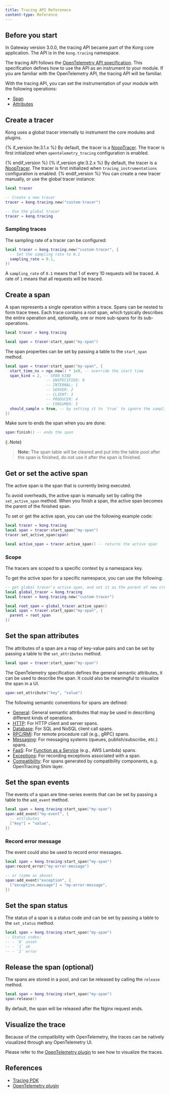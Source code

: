 ```yaml
---
title: Tracing API Referenece
content-type: Reference
---
```


## Before you start

In Gateway version 3.0.0, the tracing API became part of the Kong core application.
The API is in the `kong.tracing` namespace.

The tracing API follows the [OpenTelemetry API specification](https://github.com/open-telemetry/opentelemetry-specification/blob/main/specification/trace/api.md).
This specification defines how to use the API as an instrument to your module.
If you are familiar with the OpenTelemetry API, the tracing API will be familiar.

With the tracing API, you can set the instrumentation of your module with the following operations:
- [Span](https://github.com/open-telemetry/opentelemetry-specification/blob/main/specification/trace/api.md#span)
- [Attributes](https://github.com/open-telemetry/opentelemetry-specification/blob/main/specification/trace/semantic_conventions/span-general.md)

## Create a tracer

Kong uses a global tracer internally to instrument the core modules and plugins.

{% if_version lte:3.1.x %}
By default, the tracer is a [NoopTracer](https://github.com/open-telemetry/opentelemetry-specification/blob/main/specification/trace/api.md#get-a-tracer). The tracer is first initialized when `opentelemetry_tracing` configuration is enabled.

{% endif_version %}
{% if_version gte:3.2.x %}
By default, the tracer is a [NoopTracer](https://github.com/open-telemetry/opentelemetry-specification/blob/main/specification/trace/api.md#get-a-tracer). The tracer is first initialized when `tracing_instrumentations` configuration is enabled.
{% endif_version %}
You can create a new tracer manually, or use the global tracer instance:

```lua
local tracer

-- Create a new tracer
tracer = kong.tracing.new("custom-tracer")

-- Use the global tracer
tracer = kong.tracing
```

### Sampling traces

The sampling rate of a tracer can be configured:

```lua
local tracer = kong.tracing.new("custom-tracer", {
  -- Set the sampling rate to 0.1
  sampling_rate = 0.1,
})
```

A `sampling_rate` of `0.1` means that 1 of every 10 requests will be traced. A rate of `1` means that all requests will be traced.

## Create a span

A span represents a single operation within a trace. Spans can be nested to form trace trees. Each trace contains a root span, which typically describes the entire operation and, optionally, one or more sub-spans for its sub-operations.

```lua
local tracer = kong.tracing

local span = tracer:start_span("my-span")
```

The span properties can be set by passing a table to the `start_span` method.

```lua
local span = tracer:start_span("my-span", {
  start_time_ns = ngx.now() * 1e9, -- override the start time
  span_kind = 2, -- SPAN_KIND
                  -- UNSPECIFIED: 0
                  -- INTERNAL: 1
                  -- SERVER: 2
                  -- CLIENT: 3
                  -- PRODUCER: 4
                  -- CONSUMER: 5
  should_sample = true, -- by setting it to `true` to ignore the sampling decision
})
```

Make sure to ends the span when you are done:

```lua
span:finish() -- ends the span
```

{:.Note}
>**Note:** The span table will be cleared and put into the table pool after the span is finished,
do not use it after the span is finished.

## Get or set the active span

The active span is the span that is currently being executed.

To avoid overheads, the active span is manually set by calling the `set_active_span` method.
When you finish a span, the active span becomes the parent of the finished span.


To set or get the active span, you can use the following example code:

```lua
local tracer = kong.tracing
local span = tracer:start_span("my-span")
tracer.set_active_span(span)

local active_span = tracer.active_span() -- returns the active span
```

### Scope

The tracers are scoped to a specific context by a namespace key.

To get the active span for a specific namespace, you can use the following:

```lua
-- get global tracer's active span, and set it as the parent of new created span
local global_tracer = kong.tracing
local tracer = kong.tracing.new("custom-tracer")

local root_span = global_tracer.active_span()
local span = tracer.start_span("my-span", {
  parent = root_span
})
```

## Set the span attributes

The attributes of a span are a map of key-value pairs
and can be set by passing a table to the `set_attributes` method.

```lua
local span = tracer:start_span("my-span")
```

The OpenTelemetry specification defines the general semantic attributes, it can be used to describe the span.
It could also be meaningful to visualize the span in a UI.

```lua
span:set_attribute("key", "value")
```

The following semantic conventions for spans are defined:

* [General](https://github.com/open-telemetry/opentelemetry-specification/blob/main/specification/trace/semantic_conventions/span-general.md): General semantic attributes that may be used in describing different kinds of operations.
* [HTTP](https://github.com/open-telemetry/opentelemetry-specification/blob/main/specification/trace/semantic_conventions/http.md): For HTTP client and server spans.
* [Database](https://github.com/open-telemetry/opentelemetry-specification/blob/main/specification/trace/semantic_conventions/database.md): For SQL and NoSQL client call spans.
* [RPC/RMI](https://github.com/open-telemetry/opentelemetry-specification/blob/main/specification/trace/semantic_conventions/rpc.md): For remote procedure call (e.g., gRPC) spans.
* [Messaging](https://github.com/open-telemetry/opentelemetry-specification/blob/main/specification/trace/semantic_conventions/messaging.md): For messaging systems (queues, publish/subscribe, etc.) spans.
* [FaaS](https://github.com/open-telemetry/opentelemetry-specification/blob/main/specification/trace/semantic_conventions/faas.md): For [Function as a Service](https://en.wikipedia.org/wiki/Function_as_a_service) (e.g., AWS Lambda) spans.
* [Exceptions](https://github.com/open-telemetry/opentelemetry-specification/blob/main/specification/trace/semantic_conventions/exceptions.md): For recording exceptions associated with a span.
* [Compatibility](https://github.com/open-telemetry/opentelemetry-specification/blob/main/specification/trace/semantic_conventions/compatibility.md): For spans generated by compatibility components, e.g. OpenTracing Shim layer.

## Set the span events

The events of a span are time-series events that can be set by passing a table to the `add_event` method.

```lua
local span = kong.tracing:start_span("my-span")
span:add_event("my-event", {
  -- attributes
  ["key"] = "value",
})
```

### Record error message

The event could also be used to record error messages.

```lua
local span = kong.tracing:start_span("my-span")
span:record_error("my-error-message")

-- or (same as above)
span:add_event("exception", {
  ["exception.message"] = "my-error-message",
})
```

## Set the span status

The status of a span is a status code and can be set by passing a table to the `set_status` method.

```lua
local span = kong.tracing:start_span("my-span")
-- Status codes:
-- - `0` unset
-- - `1` ok
-- - `2` error
```

## Release the span (optional)

The spans are stored in a pool, and can be released by calling the `release` method.

```lua
local span = kong.tracing:start_span("my-span")
span:release()
```

By default, the span will be released after the Nginx request ends.

## Visualize the trace

Because of the compatibility with OpenTelemetry, the traces can be natively visualized through any OpenTelemetry UI.

Please refer to the [OpenTelemetry plugin](/hub/kong-inc/opentelemetry) to see how to visualize the traces.

## References

- [Tracing PDK](/gateway/{{page.kong_version}}/plugin-development/pdk/kong.tracing)
- [OpenTelemetry plugin](/hub/kong-inc/opentelemetry)
